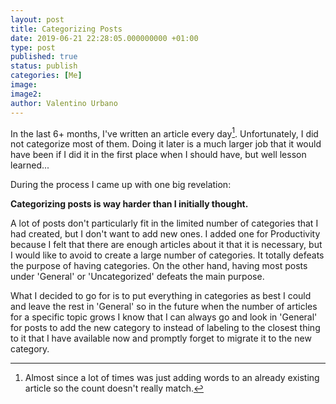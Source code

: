 ```yaml
---
layout: post
title: Categorizing Posts
date: 2019-06-21 22:28:05.000000000 +01:00
type: post
published: true
status: publish
categories: [Me]
image:
image2:
author: Valentino Urbano
---
```


In the last 6+ months, I've written an article every day[^1]. Unfortunately, I did not categorize most of them. Doing it later is a much larger job that it would have been if I did it in the first place when I should have, but well lesson learned...

During the process I came up with one big revelation:

**Categorizing posts is way harder than I initially thought.**

A lot of posts don't particularly fit in the limited number of categories that I had created, but I don't want to add new ones. I added one for Productivity because I felt that there are enough articles about it that it is necessary, but I would like to avoid to create a large number of categories. It totally defeats the purpose of having categories. On the other hand, having most posts under 'General' or 'Uncategorized' defeats the main purpose.

What I decided to go for is to put everything in categories as best I could and leave the rest in 'General' so in the future when the number of articles for a specific topic grows I know that I can always go and look in 'General' for posts to add the new category to instead of labeling to the closest thing to it that I have available now and promptly forget to migrate it to the new category.

[^1]: Almost since a lot of times was just adding words to an already existing article so the count doesn't really match.